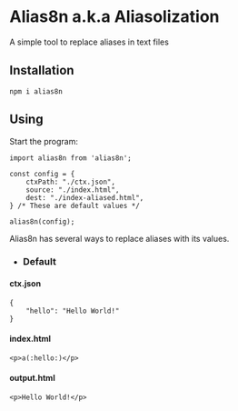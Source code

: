 # Alias8n a.k.a Aliasolization

A simple tool to replace aliases in text files


## Installation 

    npm i alias8n 

## Using

Start the program:

    import alias8n from 'alias8n';
    
    const config = {
        ctxPath: "./ctx.json",
        source: "./index.html",
        dest: "./index-aliased.html",
    } /* These are default values */
    
    alias8n(config);
Alias8n has several ways to replace aliases with its values. 

+  ### Default
#### ctx.json
    {
        "hello": "Hello World!"
    }
#### index.html
    <p>a(:hello:)</p>
#### output.html 
    <p>Hello World!</p>



